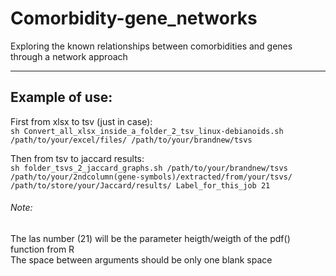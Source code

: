 # Comorbidity-gene_networks
Exploring the known relationships between comorbidities and genes through a network approach

----------
## Example of use:   

First from xlsx to tsv (just in case):  
```sh Convert_all_xlsx_inside_a_folder_2_tsv_linux-debianoids.sh /path/to/your/excel/files/ /path/to/your/brandnew/tsvs```   

Then from tsv to jaccard results:  
```sh folder_tsvs_2_jaccard_graphs.sh /path/to/your/brandnew/tsvs /path/to/your/2ndcolumn(gene-symbols)/extracted/from/your/tsvs/  /path/to/store/your/Jaccard/results/ Label_for_this_job 21```

###### Note:   
The las number (21) will be the parameter heigth/weigth of the pdf() function from R   
The space between arguments should be only one blank space
